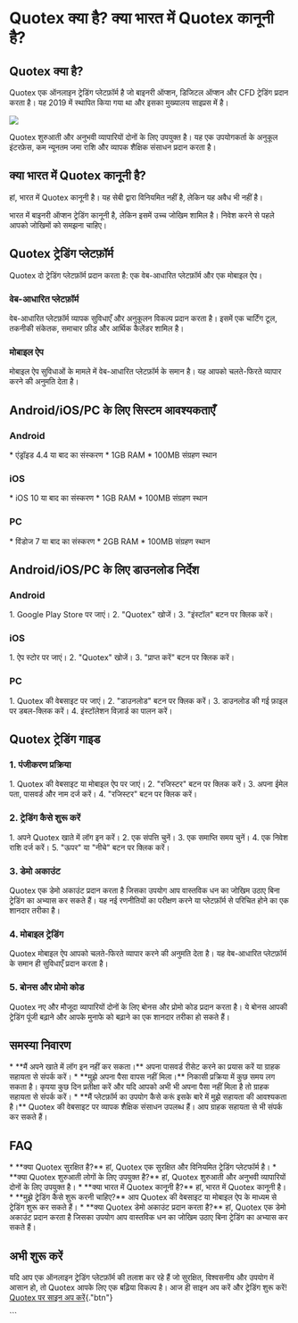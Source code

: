 # Quotex क्या है? क्या भारत में Quotex कानूनी है?

## Quotex क्या है?

Quotex एक ऑनलाइन ट्रेडिंग प्लेटफ़ॉर्म है जो बाइनरी ऑप्शन, डिजिटल ऑप्शन और CFD
ट्रेडिंग प्रदान करता है। यह 2019 में स्थापित किया गया था और इसका मुख्यालय साइप्रस में
है।

[![](https://static.quotex.io/files/4_en/300_250.jpg)](https://traff.sbs/brokerqxlid)

Quotex शुरुआती और अनुभवी व्यापारियों दोनों के लिए उपयुक्त है। यह एक उपयोगकर्ता के
अनुकूल इंटरफ़ेस, कम न्यूनतम जमा राशि और व्यापक शैक्षिक संसाधन प्रदान करता है।

## क्या भारत में Quotex कानूनी है?

हां, भारत में Quotex कानूनी है। यह सेबी द्वारा विनियमित नहीं है, लेकिन यह अवैध भी
नहीं है।

भारत में बाइनरी ऑप्शन ट्रेडिंग कानूनी है, लेकिन इसमें उच्च जोखिम शामिल है। निवेश करने से
पहले आपको जोखिमों को समझना चाहिए।

## Quotex ट्रेडिंग प्लेटफ़ॉर्म

Quotex दो ट्रेडिंग प्लेटफ़ॉर्म प्रदान करता है: एक वेब-आधारित प्लेटफ़ॉर्म और एक मोबाइल
ऐप।

### वेब-आधारित प्लेटफ़ॉर्म

वेब-आधारित प्लेटफ़ॉर्म व्यापक सुविधाएँ और अनुकूलन विकल्प प्रदान करता है। इसमें एक
चार्टिंग टूल, तकनीकी संकेतक, समाचार फ़ीड और आर्थिक कैलेंडर शामिल है।

### मोबाइल ऐप

मोबाइल ऐप सुविधाओं के मामले में वेब-आधारित प्लेटफ़ॉर्म के समान है। यह आपको चलते-फिरते
व्यापार करने की अनुमति देता है।

## Android/iOS/PC के लिए सिस्टम आवश्यकताएँ

### Android

\* एंड्रॉइड 4.4 या बाद का संस्करण \* 1GB RAM \* 100MB संग्रहण स्थान

### iOS

\* iOS 10 या बाद का संस्करण \* 1GB RAM \* 100MB संग्रहण स्थान

### PC

\* विंडोज 7 या बाद का संस्करण \* 2GB RAM \* 100MB संग्रहण स्थान

## Android/iOS/PC के लिए डाउनलोड निर्देश

### Android

1\. Google Play Store पर जाएं। 2. "Quotex" खोजें। 3. "इंस्टॉल"
बटन पर क्लिक करें।

### iOS

1\. ऐप स्टोर पर जाएं। 2. "Quotex" खोजें। 3. "प्राप्त करें" बटन पर
क्लिक करें।

### PC

1\. Quotex की वेबसाइट पर जाएं। 2. "डाउनलोड" बटन पर क्लिक करें। 3.
डाउनलोड की गई फ़ाइल पर डबल-क्लिक करें। 4. इंस्टॉलेशन विज़ार्ड का पालन करें।

## Quotex ट्रेडिंग गाइड

### 1. पंजीकरण प्रक्रिया

1\. Quotex की वेबसाइट या मोबाइल ऐप पर जाएं। 2. "रजिस्टर" बटन पर क्लिक
करें। 3. अपना ईमेल पता, पासवर्ड और नाम दर्ज करें। 4. "रजिस्टर" बटन पर क्लिक
करें।

### 2. ट्रेडिंग कैसे शुरू करें

1\. अपने Quotex खाते में लॉग इन करें। 2. एक संपत्ति चुनें। 3. एक समाप्ति समय चुनें। 4.
एक निवेश राशि दर्ज करें। 5. "ऊपर" या "नीचे" बटन पर क्लिक करें।

### 3. डेमो अकाउंट

Quotex एक डेमो अकाउंट प्रदान करता है जिसका उपयोग आप वास्तविक धन का जोखिम उठाए
बिना ट्रेडिंग का अभ्यास कर सकते हैं। यह नई रणनीतियों का परीक्षण करने या प्लेटफ़ॉर्म से
परिचित होने का एक शानदार तरीका है।

### 4. मोबाइल ट्रेडिंग

Quotex मोबाइल ऐप आपको चलते-फिरते व्यापार करने की अनुमति देता है। यह वेब-आधारित
प्लेटफ़ॉर्म के समान ही सुविधाएँ प्रदान करता है।

### 5. बोनस और प्रोमो कोड

Quotex नए और मौजूदा व्यापारियों दोनों के लिए बोनस और प्रोमो कोड प्रदान करता है।
ये बोनस आपकी ट्रेडिंग पूंजी बढ़ाने और आपके मुनाफे को बढ़ाने का एक शानदार तरीका हो सकते
हैं।

## समस्या निवारण

\* \*\*मैं अपने खाते में लॉग इन नहीं कर सकता।\*\* अपना पासवर्ड रीसेट करने का प्रयास
करें या ग्राहक सहायता से संपर्क करें। \* \*\*मुझे अपना पैसा वापस नहीं मिला।\*\*
निकासी प्रक्रिया में कुछ समय लग सकता है। कृपया कुछ दिन प्रतीक्षा करें और यदि आपको
अभी भी अपना पैसा नहीं मिला है तो ग्राहक सहायता से संपर्क करें। \* \*\*मैं प्लेटफ़ॉर्म
का उपयोग कैसे करूं इसके बारे में मुझे सहायता की आवश्यकता है।\*\* Quotex की वेबसाइट पर
व्यापक शैक्षिक संसाधन उपलब्ध हैं। आप ग्राहक सहायता से भी संपर्क कर सकते हैं।

## FAQ

\* \*\*क्या Quotex सुरक्षित है?\*\* हां, Quotex एक सुरक्षित और विनियमित ट्रेडिंग
प्लेटफॉर्म है। \* \*\*क्या Quotex शुरुआती लोगों के लिए उपयुक्त है?\*\* हां, Quotex
शुरुआती और अनुभवी व्यापारियों दोनों के लिए उपयुक्त है। \* \*\*क्या भारत में Quotex
कानूनी है?\*\* हां, भारत में Quotex कानूनी है। \* \*\*मुझे ट्रेडिंग कैसे शुरू करनी
चाहिए?\*\* आप Quotex की वेबसाइट या मोबाइल ऐप के माध्यम से ट्रेडिंग शुरू कर सकते हैं।
\* \*\*क्या Quotex डेमो अकाउंट प्रदान करता है?\*\* हां, Quotex एक डेमो अकाउंट
प्रदान करता है जिसका उपयोग आप वास्तविक धन का जोखिम उठाए बिना ट्रेडिंग का अभ्यास
कर सकते हैं।

## अभी शुरू करें

यदि आप एक ऑनलाइन ट्रेडिंग प्लेटफ़ॉर्म की तलाश कर रहे हैं जो सुरक्षित, विश्वसनीय और
उपयोग में आसान हो, तो Quotex आपके लिए एक बढ़िया विकल्प है। आज ही साइन अप करें और
ट्रेडिंग शुरू करें! [Quotex पर साइन अप
करें](\%22https://traff.sbs/brokerqxsignup\%22){."btn"}

\`\`\`

